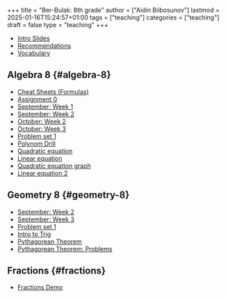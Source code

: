 +++
title = "Ber-Bulak: 8th grade"
author = ["Aidin Biibosunov"]
lastmod = 2025-01-16T15:24:57+01:00
tags = ["teaching"]
categories = ["teaching"]
draft = false
type = "teaching"
+++

-   [Intro Slides](/reveal_js_talks/intro_me/intro.html)
-   [Recommendations](/html_files/recommendations.html)
-   [Vocabulary](/pdf_files/berbulak/algebra_8/assignments/vocab.html)


## Algebra 8 {#algebra-8}

-   [Cheat Sheets (Formulas)](/pdf_files/berbulak/algebra_8/assignments/cheatsheets.html)
-   [Assignment 0](/pdf_files/berbulak/algebra_8/assignments/week1_asst0.html)
-   [September: Week 1 ](/pdf_files/berbulak/algebra_8/assignments/week1_lesson1.html)
-   [September: Week 2](/pdf_files/berbulak/algebra_8/assignments/algebra8_week2.html)
-   [October: Week 2](/pdf_files/berbulak/algebra_8/assignments/algebra8_week6.html)
-   [October: Week 3](/pdf_files/berbulak/algebra_8/assignments/algebra8_week7.html)
-   [Problem set 1](/pdf_files/berbulak/algebra_8/assignments/algebra8_PS1.html)
-   [Polynom Drill](/pdf_files/berbulak/algebra_8/assignments/algebra8_polynom_drill.html)
-   [Quadratic equation](/pdf_files/berbulak/algebra_8/assignments/algebra8_quadratic_eq.html)
-   [Linear equation](/pdf_files/berbulak/algebra_8/assignments/algebra8_linear_eq.html)
-   [Quadratic equation graph](/pdf_files/berbulak/algebra_8/assignments/algebra8_quadratic_graph.html)
-   [Linear equation 2](/pdf_files/berbulak/algebra_8/assignments/algebra8_linear_eq_2.html)


## Geometry 8 {#geometry-8}

-   [September: Week 2](/pdf_files/berbulak/geometry_8/geometry8_week2.html)
-   [September: Week 3](/pdf_files/berbulak/geometry_8/geometry8_week3.html)
-   [Problem set 1](/pdf_files/berbulak/geometry_8/geometry8_PS1.html)
-   [Intro to Trig](/pdf_files/berbulak/geometry_8/geometry8_intro_trig.html)
-   [Pythagorean Theorem](/pdf_files/berbulak/geometry_8/geometry8_pythagor_th.html)
-   [Pythagorean Theorem: Problems](/pdf_files/berbulak/geometry_8/geometry8_pythagor_problems.html)


## Fractions {#fractions}

-   [Fractions Demo](/pdf_files/berbulak/algebra_8/assignments/fractions_demo.html)
